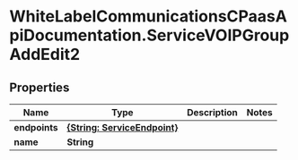 # WhiteLabelCommunicationsCPaasApiDocumentation.ServiceVOIPGroupAddEdit2

## Properties

Name | Type | Description | Notes
------------ | ------------- | ------------- | -------------
**endpoints** | [**{String: ServiceEndpoint}**](ServiceEndpoint.md) |  | 
**name** | **String** |  | 


